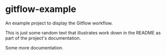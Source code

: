 # gitflow-example
An example project to display the Gitflow workflow.

This is just some random text that illustrates work down in the README
as part of the project's documentation.

Some more documentation.
